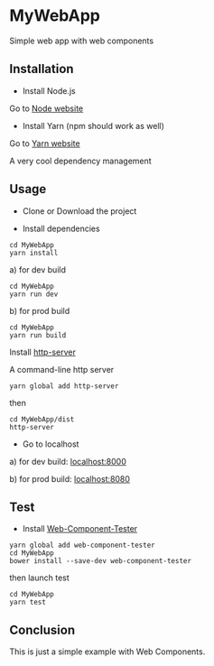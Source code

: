 # MyWebApp

Simple web app with web components

## Installation

* Install Node.js

Go to [Node website](https://nodejs.org/en/)

* Install Yarn
  (npm should work as well)

Go to [Yarn website](https://yarnpkg.com/en/docs/install#mac-tab)

A very cool dependency management

## Usage

* Clone or Download the project

* Install dependencies

```
cd MyWebApp
yarn install
```

a) for dev build

```
cd MyWebApp
yarn run dev
```

b) for prod build

```
cd MyWebApp
yarn run build
```

Install [http-server](https://github.com/indexzero/http-server)

A command-line http server

```
yarn global add http-server
```

then

```
cd MyWebApp/dist
http-server
```

* Go to localhost

a) for dev build: [localhost:8000](http://localhost:8000/)

b) for prod build: [localhost:8080](http://localhost:8080/)

## Test

* Install [Web-Component-Tester](https://github.com/Polymer/web-component-tester)

```
yarn global add web-component-tester
cd MyWebApp
bower install --save-dev web-component-tester
```

then launch test

```
cd MyWebApp
yarn test
```

## Conclusion

This is just a simple example with Web Components.
